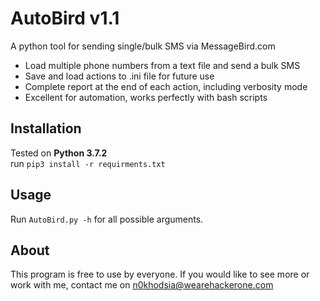 # AutoBird v1.1
A python tool for sending single/bulk SMS via MessageBird.com
* Load multiple phone numbers from a text file and send a bulk SMS
* Save and load actions to .ini file for future use
* Complete report at the end of each action, including verbosity mode
* Excellent for automation, works perfectly with bash scripts

## Installation
Tested on **Python 3.7.2**  
run `pip3 install -r requirments.txt`   

## Usage
Run `AutoBird.py -h` for all possible arguments.

## About
This program is free to use by everyone. If you would like to see more or work with me, contact me on n0khodsia@wearehackerone.com
